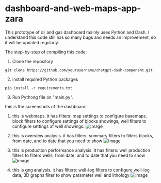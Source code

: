# dashboard-and-web-maps-app-zara

This prototype of oil and gas dashboard mainly uses Python and Dash. I understand this code still has so many bugs and needs an improvement, so it will be updated regularly.

The step-by-step of compiling this code:
1. Clone the repository
```
git clone https://github.com/yourusername/chatgpt-dash-component.git
```

2. Install required Python packages
```
pip install -r requirements.txt
```

3. Run Pythong file on "main.py".

this is the screenshots of the dashboard

1. this is webmaps. it has filters: map settings to configure basemaps, block filters to configure settings of blocks showings, well filters to configure settings of well showings.
![image](https://github.com/naufalmaa/dash-dashboard-and-web-maps-app-temp/assets/112636018/d3a56564-2337-47ac-9672-8dced89ffaed)

2. this is overview analysis. it has filters: summary filters to filters blocks, from date, and to date that you need to show 
![image](https://github.com/naufalmaa/dash-dashboard-and-web-maps-app-temp/assets/112636018/5d960861-6baa-4477-8c58-0dec8db4c998)

3. this is production performance analysis. it has filters: well production filters to filters wells, from date, and to date that you need to show 
![image](https://github.com/naufalmaa/dash-dashboard-and-web-maps-app-temp/assets/112636018/cf78b7a5-a246-418e-8e2d-7b7a4cbd7897)

4. this is gng analysis. it has filters: well-log filters to configure well-log data, 3D graphs filter to show parameter well and lithology 
![image](https://github.com/naufalmaa/dash-dashboard-and-web-maps-app-temp/assets/112636018/b58db49a-44f0-4336-b3bb-296ca89740eb)



